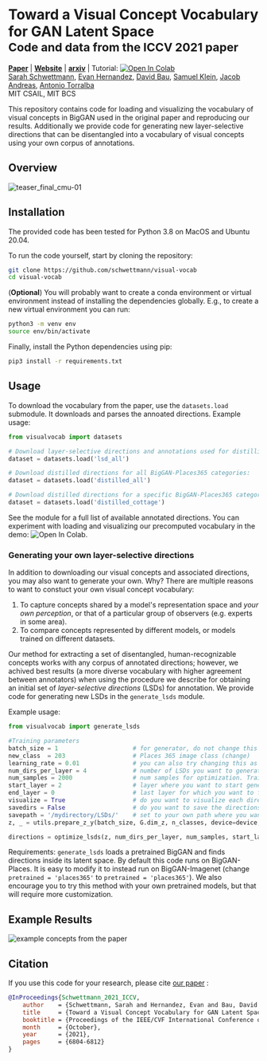 # Toward a Visual Concept Vocabulary for GAN Latent Space <br><sub>Code and data from the ICCV 2021 paper</sub>


[**Paper**](https://openaccess.thecvf.com/content/ICCV2021/html/Schwettmann_Toward_a_Visual_Concept_Vocabulary_for_GAN_Latent_Space_ICCV_2021_paper.html)  |
[**Website**]( https://visualvocab.csail.mit.edu/) |
[**arxiv**](https://arxiv.org/pdf/2110.04292.pdf) | Tutorial: [![Open In Colab](https://colab.research.google.com/assets/colab-badge.svg)](https://colab.research.google.com/github/schwettmann/visual-vocab/blob/main/visualvocab/notebooks/demo.ipynb)<br>
[Sarah Schwettmann](https://cogconfluence.com), [Evan Hernandez](https://evandez.com/), [David Bau](http://davidbau.com/), [Samuel Klein](http://blogs.harvard.edu/sj/), [Jacob Andreas](https://www.mit.edu/~jda/), [Antonio Torralba](https://groups.csail.mit.edu/vision/torralbalab/) <br>
MIT CSAIL, MIT BCS

This repository contains code for loading and visualizing the vocabulary of visual concepts in BigGAN used in the original paper and reproducing our results. Additionally we provide code for generating new layer-selective directions that can be disentangled into a vocabulary of visual concepts using your own corpus of annotations.

## Overview

![teaser_final_cmu-01](https://user-images.githubusercontent.com/26309530/137186304-0c89f9bc-3f74-4b93-8972-245605cad2a7.png)

## Installation

The provided code has been tested for Python 3.8 on MacOS and Ubuntu 20.04. 

To run the code yourself, start by cloning the repository:
```bash
git clone https://github.com/schwettmann/visual-vocab
cd visual-vocab
```
(**Optional**) You will probably want to create a conda environment or virtual environment instead of installing the dependencies globally. E.g., to create a new virtual environment you can run:
```bash
python3 -m venv env
source env/bin/activate
```
Finally, install the Python dependencies using pip:
```bash
pip3 install -r requirements.txt
```

## Usage

To download the vocabulary from the paper, use the `datasets.load` submodule. It downloads and parses the annoated directions. Example usage:
```python
from visualvocab import datasets

# Download layer-selective directions and annotations used for distilling single-word directions:
dataset = datasets.load('lsd_all')

# Download distilled directions for all BigGAN-Places365 categories:
dataset = datasets.load('distilled_all')

# Download distilled directions for a specific BigGAN-Places365 category:
dataset = datasets.load('distilled_cottage')
```
See the module for a full list of available annotated directions. You can experiment with loading and visualizing our precomputed vocabulary in the demo: ![Open In Colab](https://colab.research.google.com/assets/colab-badge.svg). 

### Generating your own layer-selective directions
In addition to downloading our visual concepts and associated directions, you may also want to generate your own. Why? There are multiple reasons to want to constuct your own visual concept vocabulary:
  1. To capture concepts shared by a model's representation space and _your own perception_, or that of a particular group of observers (e.g. experts in some area).
  2. To compare concepts represented by different models, or models trained on different datasets.
 
Our method for extracting a set of disentangled, human-recognizable concepts works with any corpus of annotated directions; however, we achived best results (a more diverse vocabulary with higher agreement between annotators) when using the procedure we describe for obtaining an initial set of _layer-selective directions_ (LSDs) for annotation. We provide code for generating new LSDs in the `generate_lsds` module. 

Example usage:
```python
from visualvocab import generate_lsds 

#Training parameters 
batch_size = 1                     # for generator, do not change this
new_class  = 203                   # Places 365 image class (change)
learning_rate = 0.01               # you can also try changing this as well
num_dirs_per_layer = 4             # number of LSDs you want to generate per layer
num_samples = 2000                 # num samples for optimization. Training on 2000 samples should get you a desired result.
start_layer = 2                    # layer where you want to start generating LSDs (higher layer numbers are closer to image output)
end_layer = 0                      # last layer for which you want to find LSDs. leave end_layer = 0 and you will calcualate LSDs for all layers before (&incl.) start layer. 
visualize = True                   # do you want to visualize each direction after it is generated? 
savedirs = False                   # do you want to save the directions? 
savepath = '/mydirectory/LSDs/'    # set to your own path where you want to save the directions
z, _ = utils.prepare_z_y(batch_size, G.dim_z, n_classes, device=device, z_var=0.5)   #generate a random z to start 

directions = optimize_lsds(z, num_dirs_per_layer, num_samples, start_layer, end_layer, visualize, learning_rate, new_class, savedirs, savepath)

```
Requirements: `generate_lsds` loads a pretrained BigGAN and finds directions inside its latent space. By default this code runs on BigGAN-Places. It is easy to modify it to instead run on BigGAN-Imagenet (change `pretrained = 'places365'` to `pretrained = 'places365'`). We also encourage you to try this method with your own pretrained models, but that will require more customization. 

## Example Results

![example concepts from the paper](https://github.com/schwettmann/visual-vocab/blob/main/visualvocab/example_concepts.jpg?raw=true)

## Citation

If you use this code for your research, please cite [our paper](https://arxiv.org/pdf/2110.04292.pdf) : 

```bibtex
@InProceedings{Schwettmann_2021_ICCV,
    author    = {Schwettmann, Sarah and Hernandez, Evan and Bau, David and Klein, Samuel and Andreas, Jacob and Torralba, Antonio},
    title     = {Toward a Visual Concept Vocabulary for GAN Latent Space},
    booktitle = {Proceedings of the IEEE/CVF International Conference on Computer Vision (ICCV)},
    month     = {October},
    year      = {2021},
    pages     = {6804-6812}
}
```
